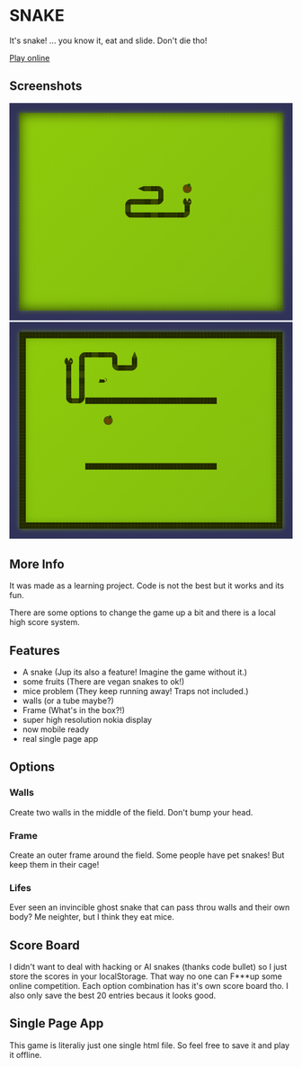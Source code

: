 # SNAKE

It's snake! ... you know it, eat and slide. Don't die tho!

[Play online](https://derDere.github.io/snake)

## Screenshots

![screenshot 1](sceenshot_1.png)
![screenshot 2](sceenshot_2.png)

## More Info

It was made as a learning project. Code is not the best but it works and its fun.

There are some options to change the game up a bit and there is a local high score system.

## Features
 - A snake (Jup its also a feature! Imagine the game without it.)
 - some fruits (There are vegan snakes to ok!)
 - mice problem (They keep running away! Traps not included.)
 - walls (or a tube maybe?)
 - Frame (What's in the box?!)
 - super high resolution nokia display
 - now mobile ready
 - real single page app

## Options

### Walls
Create two walls in the middle of the field. Don't bump your head.

### Frame
Create an outer frame around the field. Some people have pet snakes! But keep them in their cage!

### Lifes
Ever seen an invincible ghost snake that can pass throu walls and their own body? Me neighter, but I think they eat mice.

## Score Board
I didn't want to deal with hacking or AI snakes (thanks code bullet) so I just store the scores in your localStorage.
That way no one can F***up some online competition. Each option combination has it's own score board tho.
I also only save the best 20 entries becaus it looks good.

## Single Page App
This game is literaliy just one single html file. So feel free to save it and play it offline.
